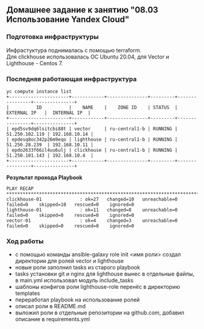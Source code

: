 ## Домашнее задание к занятию "08.03 Использование Yandex Cloud"

### Подготовка инфраструктуры 
Инфрастуктура поднималась с помощью terraform.  
Для clickhouse использовалась ОС Ubuntu 20.04, для Vector и Lighthouse - Centos 7.  

### Последняя работающая инфраструктура
```
yc compute instance list
+----------------------+------------+---------------+---------+----------------+---------------+
|          ID          |    NAME    |    ZONE ID    | STATUS  |  EXTERNAL IP   |  INTERNAL IP  |
+----------------------+------------+---------------+---------+----------------+---------------+
| epd5sv9dq6lsitcbi88t | vector     | ru-central1-b | RUNNING | 51.250.102.119 | 192.168.10.14 |
| epdesq8oc342p26m9eqo | lighthouse | ru-central1-b | RUNNING | 51.250.28.239  | 192.168.10.11 |
| epdo2633f66il4uu6ulj | clickhouse | ru-central1-b | RUNNING | 51.250.101.143 | 192.168.10.4  |
+----------------------+------------+---------------+---------+----------------+---------------+
```

**Результат прохода Playbook**
```
PLAY RECAP *************************************************************************************************
clickhouse-01              : ok=27   changed=10   unreachable=0    failed=0    skipped=10   rescued=0    ignored=0
lighthouse-01              : ok=11   changed=8    unreachable=0    failed=0    skipped=0    rescued=0    ignored=0
vector-01                  : ok=4    changed=3    unreachable=0    failed=0    skipped=0    rescued=0    ignored=0
```

### Ход работы
- с помощью команды ansible-galaxy role init <имя роли> создал директории для ролей vector и lighthouse
- новые роли заполнил tasks из старого playbook
- tasks установки git и nginx для lighthouse вынес в отдельные файлы, в main.yml использовал модуль include_tasks
- шаблоны конфигов роли lighthouse-role перенёс в директорию templates
- переработал playbook на использование ролей
- описал роли в README.md
- выложил роли в отдельные репозитории на github.com, добавил описание в requirements.yml
